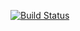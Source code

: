[![Build Status](https://travis-ci.org/codekirei/type-iterator.svg?branch=master)](https://travis-ci.org/codekirei/type-iterator)

